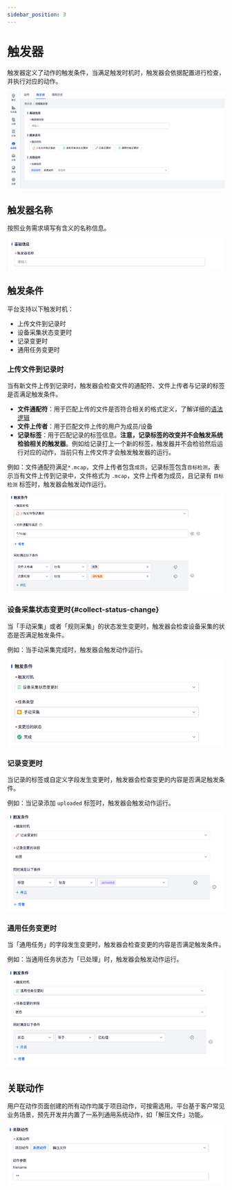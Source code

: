 ```yaml
---
sidebar_position: 3
---
```


# 触发器

触发器定义了动作的触发条件，当满足触发时机时，触发器会依据配置进行检查，并执行对应的动作。

![trigger_4](./img/trigger_4.png)

## 触发器名称

按照业务需求填写有含义的名称信息。

![trigger_5](./img/trigger_5.png)

## 触发条件

平台支持以下触发时机：

- 上传文件到记录时
- 设备采集状态变更时
- 记录变更时
- 通用任务变更时

### 上传文件到记录时

当有新文件上传到记录时，触发器会检查文件的通配符、文件上传者与记录的标签是否满足触发条件。

- **文件通配符**：用于匹配上传的文件是否符合相关的格式定义，了解详细的[语法逻辑](https://www.malikbrowne.com/blog/a-beginners-guide-glob-patterns/)
- **文件上传者**：用于匹配文件上传的用户为成员/设备
- **记录标签**：用于匹配记录的标签信息。**注意，记录标签的改变并不会触发系统检验相关的触发器**。例如给记录打上一个新的标签，触发器并不会检验然后运行对应的动作，当前只有上传文件才会触发触发器的运行。

例如：文件通配符满足`*.mcap`，文件上传者包含`成员`，记录标签包含`目标检测`，表示当有文件上传到记录中，文件格式为 `.mcap`，文件上传者为成员，且记录有 `目标检测` 标签时，触发器会触发动作运行。

![trigger_6](./img/trigger_6.png)

### 设备采集状态变更时{#collect-status-change}

当「手动采集」或者「规则采集」的状态发生变更时，触发器会检查设备采集的状态是否满足触发条件。

例如：当手动采集完成时，触发器会触发动作运行。

![trigger_7](./img/trigger_7.png)

### 记录变更时

当记录的标签或自定义字段发生变更时，触发器会检查变更的内容是否满足触发条件。

例如：当记录添加 `uploaded` 标签时，触发器会触发动作运行。

![trigger_8](./img/trigger_8.png)

### 通用任务变更时

当「通用任务」的字段发生变更时，触发器会检查变更的内容是否满足触发条件。

例如：当通用任务状态为「已处理」时，触发器会触发动作运行。

![trigger_9](./img/trigger_9.png)

## 关联动作

用户在动作页面创建的所有动作均属于项目动作，可按需选用。平台基于客户常见业务场景，预先开发并内置了一系列通用系统动作，如「解压文件」功能。

![trigger_8](./img/trigger_10.png)
